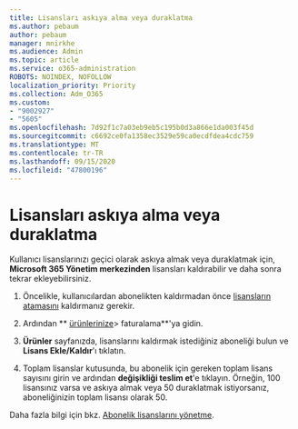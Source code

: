 ```yaml
---
title: Lisansları askıya alma veya duraklatma
ms.author: pebaum
author: pebaum
manager: mnirkhe
ms.audience: Admin
ms.topic: article
ms.service: o365-administration
ROBOTS: NOINDEX, NOFOLLOW
localization_priority: Priority
ms.collection: Adm_O365
ms.custom:
- "9002927"
- "5605"
ms.openlocfilehash: 7d92f1c7a03eb9eb5c195b0d3a866e1da003f45d
ms.sourcegitcommit: c6692ce0fa1358ec3529e59ca0ecdfdea4cdc759
ms.translationtype: MT
ms.contentlocale: tr-TR
ms.lasthandoff: 09/15/2020
ms.locfileid: "47800196"
---
```

# <a name="suspend-or-pause-licenses"></a>Lisansları askıya alma veya duraklatma

Kullanıcı lisanslarınızı geçici olarak askıya almak veya duraklatmak için, **Microsoft 365 Yönetim merkezinden** lisansları kaldırabilir ve daha sonra tekrar ekleyebilirsiniz.

1. Öncelikle, kullanıcılardan abonelikten kaldırmadan önce [lisansların atamasını](https://docs.microsoft.com/microsoft-365/admin/manage/remove-licenses-from-users?view=o365-worldwide) kaldırmanız gerekir.

2. Ardından ** [ürünlerinize](https://go.microsoft.com/fwlink/p/?linkid=842054)> faturalama**'ya gidin.

3. **Ürünler** sayfanızda, lisanslarını kaldırmak istediğiniz aboneliği bulun ve **Lisans Ekle/Kaldır**'ı tıklatın.

4. Toplam lisanslar kutusunda, bu abonelik için gereken toplam lisans sayısını girin ve ardından **değişikliği teslim et**'e tıklayın. Örneğin, 100 lisansınız varsa ve askıya almak veya 50 duraklatmak istiyorsanız, aboneliğinizin toplam lisansı olarak 50.

Daha fazla bilgi için bkz. [Abonelik lisanslarını yönetme](https://docs.microsoft.com/microsoft-365/commerce/licenses/buy-licenses?view=o365-worldwide).
